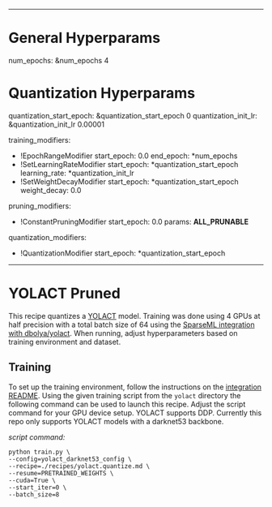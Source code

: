 <!--
Copyright (c) 2021 - present / Neuralmagic, Inc. All Rights Reserved.

Licensed under the Apache License, Version 2.0 (the "License");
you may not use this file except in compliance with the License.
You may obtain a copy of the License at

   http://www.apache.org/licenses/LICENSE-2.0

Unless required by applicable law or agreed to in writing,
software distributed under the License is distributed on an "AS IS" BASIS,
WITHOUT WARRANTIES OR CONDITIONS OF ANY KIND, either express or implied.
See the License for the specific language governing permissions and
limitations under the License.
-->

---
# General Hyperparams
num_epochs: &num_epochs 4

# Quantization Hyperparams
quantization_start_epoch: &quantization_start_epoch 0
quantization_init_lr: &quantization_init_lr 0.00001

training_modifiers:
  - !EpochRangeModifier
    start_epoch: 0.0
    end_epoch: *num_epochs
  - !SetLearningRateModifier
    start_epoch: *quantization_start_epoch
    learning_rate: *quantization_init_lr
  - !SetWeightDecayModifier
    start_epoch: *quantization_start_epoch
    weight_decay: 0.0


pruning_modifiers:
  - !ConstantPruningModifier
    start_epoch: 0.0
    params: __ALL_PRUNABLE__

quantization_modifiers:
  - !QuantizationModifier
    start_epoch: *quantization_start_epoch
---
# YOLACT Pruned

This recipe quantizes a [YOLACT](https://github.com/dbolya/yolact) model.
Training was done using 4 GPUs at half precision with a total batch size of 64 using the 
[SparseML integration with dbolya/yolact](../).
When running, adjust hyperparameters based on training environment and dataset.

## Training

To set up the training environment, follow the instructions on the [integration README](../README.md).
Using the given training script from the `yolact` directory the following command can be used to launch this recipe. 
Adjust the script command for your GPU device setup. 
YOLACT supports DDP. Currently this repo only supports YOLACT models with a darknet53 backbone.

*script command:*

```
python train.py \
--config=yolact_darknet53_config \
--recipe=./recipes/yolact.quantize.md \
--resume=PRETRAINED_WEIGHTS \
--cuda=True \
--start_iter=0 \
--batch_size=8
```